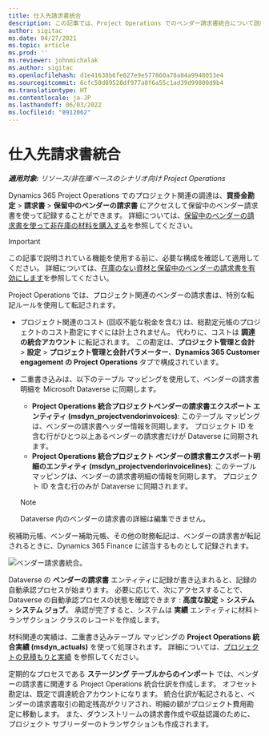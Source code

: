 ```yaml
---
title: 仕入先請求書統合
description: この記事では、Project Operations でのベンダー請求書統合について説明します。
author: sigitac
ms.date: 04/27/2021
ms.topic: article
ms.prod: ''
ms.reviewer: johnmichalak
ms.author: sigitac
ms.openlocfilehash: d1e41638b6fe827e9e577860a78a84a9948053e4
ms.sourcegitcommit: 6cfc50d89528df977a8f6a55c1ad39d99800d9b4
ms.translationtype: HT
ms.contentlocale: ja-JP
ms.lasthandoff: 06/03/2022
ms.locfileid: "8912062"
---
```

# <a name="vendor-invoice-integration"></a>仕入先請求書統合

_**適用対象:** リソース/非在庫ベースのシナリオ向け Project Operations_

Dynamics 365 Project Operations でのプロジェクト関連の調達は、**買掛金勘定** > **請求書** > **保留中のベンダーの請求書** にアクセスして保留中のベンダー請求書を使って記録することができます。 詳細については、[保留中のベンダーの請求書を使って非在庫の材料を購入する](../procurement/pending-vendor-invoices.md)を参照してください。

> [!IMPORTANT]
> この記事で説明されている機能を使用する前に、必要な構成を確認して適用してください。 詳細については、[在庫のない資材と保留中のベンダーの請求書を有効にします](../procurement/configure-materials-nonstocked.md)を参照してください。

Project Operations では、プロジェクト関連のベンダーの請求書は、特別な転記ルールを使用して転記されます。

- プロジェクト関連のコスト (回収不能な税金を含む) は、総勘定元帳のプロジェクトのコスト勘定にすぐには計上されません。 代わりに、コストは **調達の統合アカウント** に転記されます。 この勘定は、**プロジェクト管理と会計** > **設定** > **プロジェクト管理と会計パラメーター**、**Dynamics 365 Customer engagement の Project Operations** タブで構成されています。
- 二重書き込みは、以下のテーブル マッピングを使用して、ベンダーの請求書明細を Microsoft Dataverse に同期します。

     - **Project Operations 統合プロジェクトベンダーの請求書エクスポート エンティティ (msdyn_projectvendorinvoices)**: このテーブル マッピングは、ベンダーの請求書ヘッダー情報を同期します。 プロジェクト ID を含む行がひとつ以上あるベンダーの請求書だけが  Dataverse に同期されます。
     - **Project Operations 統合プロジェクト ベンダーの請求書エクスポート明細のエンティティ (msdyn_projectvendorinvoicelines)**: このテーブル マッピングは、ベンダーの請求書明細の情報を同期します。 プロジェクト ID を含む行のみが Dataverse に同期されます。

     > [!NOTE]
     > Dataverse 内のベンダーの請求書の詳細は編集できません。

税補助元帳、ベンダー補助元帳、その他の財務転記は、ベンダーの請求書が転記されるときに、Dynamics 365 Finance に該当するものとして記録されます。

![ベンダー請求書統合。](media/DW7VendorInvoice.png)

Dataverse の **ベンダーの請求書** エンティティに記録が書き込まれると、記録の自動承認プロセスが始まります。 必要に応じて、次にアクセスすることで、Dataverse の自動承認プロセスの状態を確認できます : **高度な設定** > **システム** > **システム ジョブ**。 承認が完了すると、システムは **実績** エンティティに材料トランザクション クラスのレコードを作成します。

材料関連の実績は、二重書き込みテーブル マッピングの  **Project Operations 統合実績 (msdyn_actuals)** を使って処理されます。 詳細については、[プロジェクトの見積もりと実績](resource-dual-write-estimates-actuals.md) を参照してください。

定期的なプロセスである **ステージング テーブルからのインポート** では、ベンダーの請求書に関連する Project Operations 統合仕訳を作成します。 オフセット勘定は、既定で調達統合アカウントになります。 統合仕訳が転記されると、ベンダーの請求書取引の勘定残高がクリアされ、明細の額がプロジェクト費用勘定に移動します。 また、ダウンストリームの請求書作成や収益認識のために、プロジェクト サブリーダーのトランザクションも作成されます。
